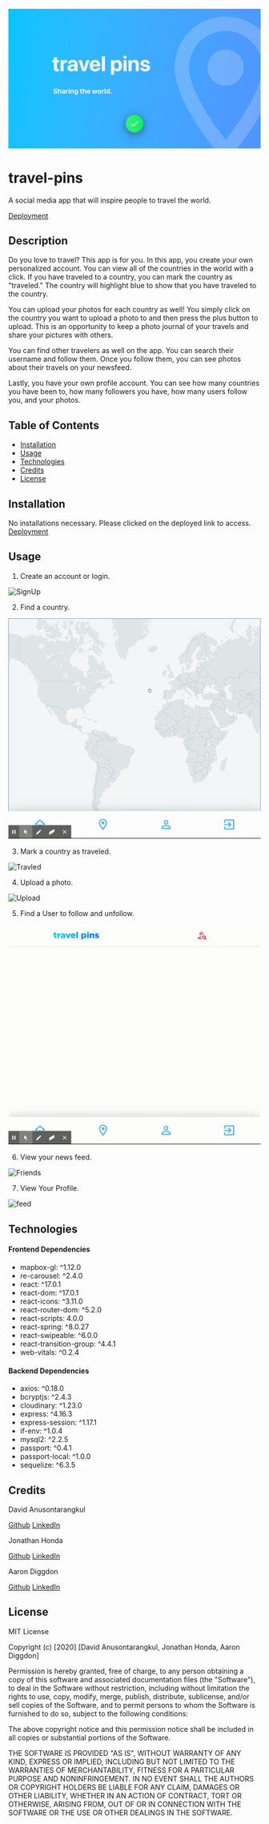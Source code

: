 ![Banner](./images/travel-pins.herokuapp.com.png)

# travel-pins

A social media app that will inspire people to travel the world.

[Deployment](https://travel-pins.herokuapp.com/)

## Description

Do you love to travel? This app is for you. In this app, you create your own personalized account. You can view all of the countries in the world with a click. If you have traveled to a country, you can mark the country as "traveled." The country will highlight blue to show that you have traveled to the country.

You can upload your photos for each country as well! You simply click on the country you want to upload a photo to and then press the plus button to upload. This is an opportunity to keep a photo journal of your travels and share your pictures with others.

You can find other travelers as well on the app. You can search their username and follow them. Once you follow them, you can see photos about their travels on your newsfeed.

Lastly, you have your own profile account. You can see how many countries you have been to, how many followers you have, how many users follow you, and your photos.

## Table of Contents

- [Installation](#installation)
- [Usage](#usage)
- [Technologies](#technologies)
- [Credits](#credits)
- [License](#license)

## Installation

No installations necessary. Please clicked on the deployed link to access. [Deployment](https://travel-pins.herokuapp.com/)

## Usage

1. Create an account or login.

![SignUp](./images/signup.gif)

2. Find a country.

![Find](./images/findCountry.gif)

3. Mark a country as traveled.

![Travled](./images/traveledCountry.gif)

4. Upload a photo.

![Upload](./images/uploadPhotos.gif)

5. Find a User to follow and unfollow.

![FindUsers](./images/findUsers.gif)

6. View your news feed.

![Friends](./images/friends.gif)

7. View Your Profile.

![feed](./images/home.gif)

## Technologies

#### Frontend Dependencies

- mapbox-gl: ^1.12.0
- re-carousel: ^2.4.0
- react: ^17.0.1
- react-dom: ^17.0.1
- react-icons: ^3.11.0
- react-router-dom: ^5.2.0
- react-scripts: 4.0.0
- react-spring: ^8.0.27
- react-swipeable: ^6.0.0
- react-transition-group: ^4.4.1
- web-vitals: ^0.2.4

#### Backend Dependencies

- axios: ^0.18.0
- bcryptjs: ^2.4.3
- cloudinary: ^1.23.0
- express: ^4.16.3
- express-session: ^1.17.1
- if-env: ^1.0.4
- mysql2: ^2.2.5
- passport: ^0.4.1
- passport-local: ^1.0.0
- sequelize: ^6.3.5

## Credits

David Anusontarangkul

[Github](https://github.com/anusontarangkul)
[LinkedIn](https://www.linkedin.com/in/anusontarangkul/)

Jonathan Honda

[Github](https://github.com/hondahelix)
[LinkedIn](https://www.linkedin.com/in/jonathan-honda-778430153/)

Aaron Diggdon

[Github](https://github.com/aarondig)
[LinkedIn](https://www.linkedin.com/in/aarondiggdon/)

## License

MIT License

Copyright (c) [2020] [David Anusontarangkul, Jonathan Honda, Aaron Diggdon]

Permission is hereby granted, free of charge, to any person obtaining a copy
of this software and associated documentation files (the "Software"), to deal
in the Software without restriction, including without limitation the rights
to use, copy, modify, merge, publish, distribute, sublicense, and/or sell
copies of the Software, and to permit persons to whom the Software is
furnished to do so, subject to the following conditions:

The above copyright notice and this permission notice shall be included in all
copies or substantial portions of the Software.

THE SOFTWARE IS PROVIDED "AS IS", WITHOUT WARRANTY OF ANY KIND, EXPRESS OR
IMPLIED, INCLUDING BUT NOT LIMITED TO THE WARRANTIES OF MERCHANTABILITY,
FITNESS FOR A PARTICULAR PURPOSE AND NONINFRINGEMENT. IN NO EVENT SHALL THE
AUTHORS OR COPYRIGHT HOLDERS BE LIABLE FOR ANY CLAIM, DAMAGES OR OTHER
LIABILITY, WHETHER IN AN ACTION OF CONTRACT, TORT OR OTHERWISE, ARISING FROM,
OUT OF OR IN CONNECTION WITH THE SOFTWARE OR THE USE OR OTHER DEALINGS IN THE
SOFTWARE.
